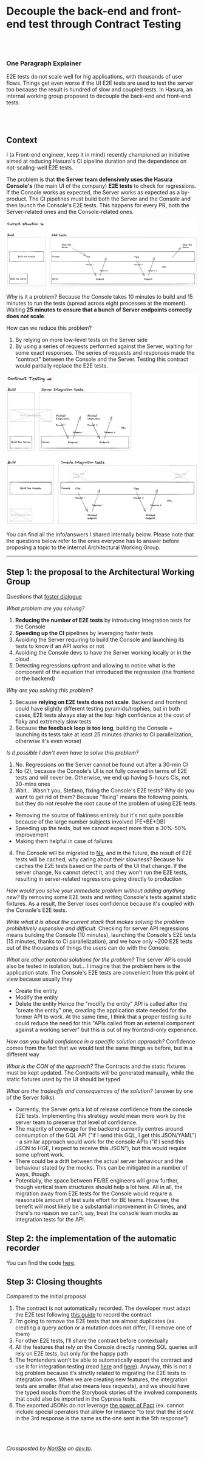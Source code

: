 # Decouple the back-end and front-end test through Contract Testing

<br/><br/>

### One Paragraph Explainer

E2E tests do not scale well for hig applications, with thousands of user flows. Things get even worse if the UI E2E tests are used to test the server too because the result is hundred of slow and coupled tests. In Hasura, an internal working group proposed to decouple the back-end and front-end tests.

<br/><br/>

## Context

I (a Front-end engineer, keep it in mind) recently championed an initiative aimed at reducing Hasura's CI pipeline duration and the dependence on not-scaling-well E2E tests.

The problem is that **the Server team defensively uses the Hasura Console's** (the main UI of the company) **E2E tests** to check for regressions. If the Console works as expected, the Server works as expected as a by-product.
The CI pipelines must build both the Server and the Console and then launch the Console's E2E tests. This happens for every PR, both the Server-related ones and the Console-related ones.

![A graph showing the process of building both the parts of the system to test them](/assets/images/hasura-contract-tests/coupled-tests.png)

Why is it a problem? Because the Console takes 10 minutes to build and 15 minutes to run the tests (spread across eight processes at the moment). Waiting **25 minutes to ensure that a bunch of Server endpoints correctly does not scale**.

How can we reduce this problem?
1. By relying on more low-level tests on the Server side
2. By using a series of requests performed against the Server, waiting for some exact responses. The series of requests and responses made the "contract" between the Console and the Server. Testing this contract would partially replace the E2E tests.

![A graph showing the both the parts of the system tested individually](/assets/images/hasura-contract-tests/decoupled-tests.png)


You can find all the info/answers I shared internally below. Please note that the questions below refer to the ones everyone has to answer before proposing a topic to the internal Architectural Working Group.

---

## Step 1: the proposal to the Architectural Working Group

Questions that [foster dialogue](https://www.kitchensoap.com/2017/03/06/book-suggestion-dialogue-the-art-of-thinking-together/)

_What problem are you solving?_
1. **Reducing the number of E2E tests** by introducing Integration tests for the Console
2. **Speeding up the CI** pipelines by leveraging faster tests
3. Avoiding the Server requiring to build the Console and launching its tests to know if an API works or not
4. Avoiding the Console devs to have the Server working locally or in the cloud
5. Detecting regressions upfront and allowing to notice what is the component of the equation that introduced the regression (the frontend or the backend)

_Why are you solving this problem?_
1. Because **relying on E2E tests does not scale**. Backend and frontend could have slightly different testing pyramids/trophies, but in both cases, E2E tests always stay at the top: high confidence at the cost of flaky and extremely slow tests
2. Because **the feedback loop is too long**, building the Console + launching its tests take at least 25 minutes (thanks to CI parallelization, otherwise it's even worse)

_Is it possible I don't even have to solve this problem?_
1. No. Regressions on the Server cannot be found out after a 30-min CI
2. No (2), because the Console's UI is not fully covered in terms of E2E tests and will never be. Otherwise, we end up having 5-hours CIs, not 30-mins ones
3. Wait... Wasn't you, Stefano, fixing the Console's E2E tests? Why do you want to get rid of them? Because "fixing" means the following points, but they do not resolve the root cause of the problem of using E2E tests
  - Removing the source of flakiness entirely but it's not quite possible because of the large number subjects involved (FE+BE+DB)
  - Speeding up the tests, but we cannot expect more than a 30%-50% improvement
  - Making them helpful in case of failures
4. The Console will be migrated to [Nx](https://nx.dev/), and in the future, the result of E2E tests will be cached, why caring about their slowness? Because Nx caches the E2E tests based on the parts of the UI that change. If the server change, Nx cannot detect it, and they won't run the E2E tests, resulting in server-related regressions going directly to production

_How would you solve your immediate problem without adding anything new?_
By removing some E2E tests and writing Console's tests against static fixtures. As a result, the Server loses confidence because it's coupled with the Console's E2E tests.

_Write what it is about the current stack that makes solving the problem prohibitively expensive and difficult._
Checking for server API regressions means building the Console (10 minutes), launching the Console's E2E tests (15 minutes, thanks to CI parallelization), and we have only ~200 E2E tests out of the thousands of things the users can do with the Console.

_What are other potential solutions for the problem?_
The server APIs could also be tested in isolation, but… I imagine that the problem here is the application state. The Console's E2E tests are convenient from this point of view because usually they
- Create the entity
- Modify the entity
- Delete the entity
Hence the "modify the entity" API is called after the "create the entity" one, creating the application state needed for the former API to work.
At the same time, I think that a proper testing suite could reduce the need for this "APIs called from an external component against a working server" but this is out of my frontend-only experience.

_How can you build confidence in a specific solution approach?_
Confidence comes from the fact that we would test the same things as before, but in a different way

_What is the CON of the approach?_
The Contracts and the static fixtures must be kept updated. The Contracts will be generated manually, while the static fixtures used by the UI should be typed

_What are the tradeoffs and consequences of the solution?_ (answer by one of the Server folks)
- Currently, the Server gets a lot of release confidence from the console E2E tests. Implementing this strategy would mean more work by the server team to preserve that level of confidence.
- The majority of coverage for the backend currently centres around consumption of the GQL API ("if I send this GQL, I get this JSON/YAML") - a similar approach would work for the console APIs ("if I send this JSON to HGE, I expect to receive this JSON"), but this would require some upfront work.
- There could be a drift between the actual server behaviour and the behaviour stated by the mocks. This can be mitigated in a number of ways, though.
- Potentially, the space between FE/BE engineers will grow further, though vertical team structures should help a lot here.
All in all, the migration away from E2E tests for the Console would require a reasonable amount of test suite effort for BE teams. However, the benefit will most likely be a substantial improvement in CI times, and there's no reason we can't, say, treat the console team mocks as integration tests for the API.

## Step 2: the implementation of the automatic recorder

You can find the code [here](https://github.com/hasura/graphql-engine/blob/576417408709b1f9eb981a2fd3106ef523955aee/console/cypress/support/contractIntercept/contractIntercept.ts).

## Step 3: Closing thoughts

Compared to the initial proposal
1. The contract is not automatically recorded. The developer must adapt the E2E test following [this guide](https://github.com/hasura/graphql-engine/blob/576417408709b1f9eb981a2fd3106ef523955aee/console/src/docs/dev/testing/6-export-contract-from-e2e-test.stories.mdx) to record the contract
2. I’m going to remove the E2E tests that are almost duplicates (ex. creating a query action or a mutation does not differ, I’ll remove one of them)
3. For other E2E tests, I’ll share the contract before contextually
4. All the features that rely on the Console directly running SQL queries will rely on E2E tests, but only for the happy path
5. The frontenders won’t be able to automatically export the contract and use it for integration testing (read [here](https://stackoverflow.com/questions/68455650/cannot-make-cypress-and-pact-work-together/68492932#68492932) and [here](https://pactflow.io/blog/a-disastrous-tale-of-ui-testing-with-pact/)). Anyway, this is not a big problem because it’s strictly related to migrating the E2E tests to integration ones. When we are creating new features, the integration tests are smaller (that also means less requests), and we should have the typed mocks from the Storybook stories of the involved components that could also be imported in the Cypress tests.
6. The exported JSONs do not leverage [the power of Pact](https://github.com/pact-foundation/pact-specification/tree/version-3) (ex. cannot include special operators that allow for instance “to test that the id sent in the 3rd response is the same as the one sent in the 5th response”)

<br/><br/>

*Crossposted by [NoriSte](https://github.com/NoriSte) on [dev.to](https://dev.to/noriste/decouple-the-back-end-and-front-end-test-through-contract-testing-112k).*

